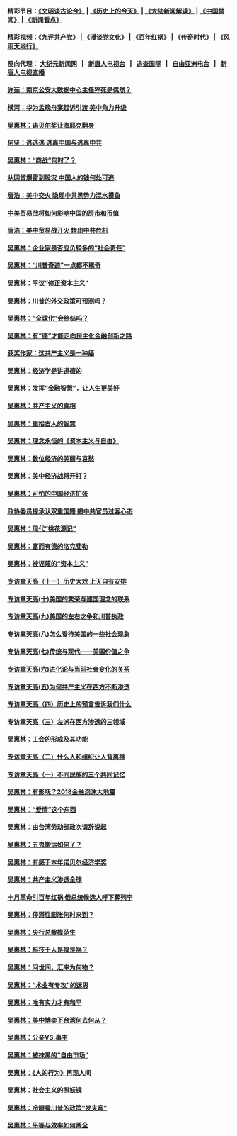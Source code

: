 #### 精彩节目：[《文昭谈古论今》](http://155.138.205.71/wenzhao) | [《历史上的今天》](http://155.138.205.71/today-in-history) | [《大陆新闻解读》](http://155.138.205.71/ntdtv-comedy) | [《中国禁闻》](http://155.138.205.71/ntdtv-news) | [《新闻看点》](http://155.138.205.71/news-insight) 

 #### 精彩视频：[《九评共产党》](http://155.138.205.71:10000/videos/jiuping) | [《漫谈党文化》](http://155.138.205.71:10000/videos/mtdwh) | [《百年红祸》](http://155.138.205.71:10000/videos/bnhh) | [《传奇时代》](http://155.138.205.71:10000/videos/legend) | [《风雨天地行》](http://155.138.205.71:10000/videos/fytdx) 

 #### 反向代理： [大纪元新闻网](http://155.138.205.71:10080/) &nbsp;&nbsp;|&nbsp;&nbsp; [新唐人电视台](http://155.138.205.71:8000/) &nbsp;&nbsp;|&nbsp;&nbsp; [追查国际](http://155.138.205.71:10010/) &nbsp;&nbsp;|&nbsp;&nbsp; [自由亚洲电台](http://155.138.205.71:9800/) &nbsp;&nbsp;|&nbsp;&nbsp; [新唐人电视直播](http://155.138.205.71/) 

#### [许茹：南京公安大数据中心主任猝死是偶然？](../pages/nsc423/n11064744.md?t=02251837) 

#### [横河：华为孟晚舟案起诉引渡 美中角力升级](../pages/nsc423/n11027230.md?t=02251837) 

#### [吴惠林：诺贝尔奖让海耶克翻身](../pages/nsc423/n10890049.md?t=02251837) 

#### [何坚：逃逃逃 逃离中国与逃离中共](../pages/nsc423/n10592891.md?t=02251837) 

#### [吴惠林：“商战”何时了？](../pages/nsc423/n10573558.md?t=02251837) 

#### [从网贷爆雷到股灾 中国人的钱何处可逃](../pages/nsc423/n10572800.md?t=02251837) 

#### [唐浩：美中交火 隐现中共黑势力混水摸鱼](../pages/nsc423/n10544040.md?t=02251837) 

#### [中美贸易战将如何影响中国的房市和币值](../pages/nsc423/n10543697.md?t=02251837) 

#### [唐浩：美中贸易战开火 烧出中共危机](../pages/nsc423/n10540126.md?t=02251837) 

#### [吴惠林：企业家是否应负较多的“社会责任”](../pages/nsc423/n10535022.md?t=02251837) 

#### [吴惠林：“川普奇迹”一点都不稀奇](../pages/nsc423/n10512808.md?t=02251837) 

#### [吴惠林：平议“修正资本主义”](../pages/nsc423/n10495724.md?t=02251837) 

#### [吴惠林：川普的外交政策可预测吗？](../pages/nsc423/n10462387.md?t=02251837) 

#### [吴惠林：“全球化”会终结吗？](../pages/nsc423/n10452838.md?t=02251837) 

#### [吴惠林：有“德”才能走向民主化金融创新之路](../pages/nsc423/n10432292.md?t=02251837) 

#### [获奖作家：这共产主义是一种癌](../pages/nsc423/n10431541.md?t=02251837) 

#### [吴惠林：经济学是讲道德的](../pages/nsc423/n10398014.md?t=02251837) 

#### [吴惠林：发挥“金融智慧”，让人生更美好](../pages/nsc423/n10375019.md?t=02251837) 

#### [吴惠林：共产主义的真相](../pages/nsc423/n10351394.md?t=02251837) 

#### [吴惠林：重拾古人的智慧](../pages/nsc423/n10337691.md?t=02251837) 

#### [吴惠林：理念永恒的《资本主义与自由》](../pages/nsc423/n10316274.md?t=02251837) 

#### [吴惠林：数位经济的美丽与哀愁](../pages/nsc423/n10292946.md?t=02251837) 

#### [吴惠林：美中经济战将开打？](../pages/nsc423/n10258825.md?t=02251837) 

#### [吴惠林：可怕的中国经济扩张](../pages/nsc423/n10219147.md?t=02251837) 

#### [政协委员提承认双重国籍 揭中共官员过客心态](../pages/nsc423/n10208809.md?t=02251837) 

#### [吴惠林：现代“桃花源记”](../pages/nsc423/n10185234.md?t=02251837) 

#### [吴惠林：富而有德的洛克斐勒](../pages/nsc423/n10142264.md?t=02251837) 

#### [吴惠林：被诬蔑的“资本主义”](../pages/nsc423/n10124816.md?t=02251837) 

#### [专访章天亮（十一）历史大戏 上天自有安排](../pages/nsc423/n10094905.md?t=02251837) 

#### [专访章天亮(十)美国的繁荣与建国理念的联系](../pages/nsc423/n10094899.md?t=02251837) 

#### [专访章天亮(九)美国的左右之争和川普执政](../pages/nsc423/n10094889.md?t=02251837) 

#### [专访章天亮(八)怎么看待美国的一些社会现象](../pages/nsc423/n10094857.md?t=02251837) 

#### [专访章天亮(七)传统与现代——美国价值之争](../pages/nsc423/n10093140.md?t=02251837) 

#### [专访章天亮(六)进化论与当前社会变化的关系](../pages/nsc423/n10092036.md?t=02251837) 

#### [专访章天亮(五)为何共产主义在西方不断渗透](../pages/nsc423/n10083620.md?t=02251837) 

#### [专访章天亮（四）历史上的预言告诉我们什么](../pages/nsc423/n10083606.md?t=02251837) 

#### [专访章天亮（三）左派在西方渗透的三领域](../pages/nsc423/n10081115.md?t=02251837) 

#### [吴惠林：工会的形成及其功能](../pages/nsc423/n10080633.md?t=02251837) 

#### [专访章天亮（二）什么人和组织让人背离神](../pages/nsc423/n10076637.md?t=02251837) 

#### [专访章天亮（一）不同民族的三个共同记忆](../pages/nsc423/n10074188.md?t=02251837) 

#### [吴惠林：有影呒？2018金融泡沫大地震](../pages/nsc423/n10040534.md?t=02251837) 

#### [吴惠林：“爱情”这个东西](../pages/nsc423/n10019423.md?t=02251837) 

#### [吴惠林：由台湾劳动部政次请辞说起](../pages/nsc423/n9979679.md?t=02251837) 

#### [吴惠林：五鬼搬运如何了？](../pages/nsc423/n9925338.md?t=02251837) 

#### [吴惠林：有感于本年诺贝尔经济学奖](../pages/nsc423/n9871883.md?t=02251837) 

#### [吴惠林：共产主义渗透全球](../pages/nsc423/n9812748.md?t=02251837) 

#### [十月革命引百年红祸 俄总统候选人吁下葬列宁](../pages/nsc423/n9810182.md?t=02251837) 

#### [吴惠林：停滞性膨胀何时来到？](../pages/nsc423/n9764136.md?t=02251837) 

#### [吴惠林：央行总裁模范生](../pages/nsc423/n9728134.md?t=02251837) 

#### [吴惠林：科技于人是福是祸？](../pages/nsc423/n9672982.md?t=02251837) 

#### [吴惠林：问世间，汇率为何物？](../pages/nsc423/n9621788.md?t=02251837) 

#### [吴惠林：“术业有专攻”的迷思](../pages/nsc423/n9580363.md?t=02251837) 

#### [吴惠林：唯有实力才有和平](../pages/nsc423/n9529599.md?t=02251837) 

#### [吴惠林：美中博奕下台湾何去何从？](../pages/nsc423/n9483598.md?t=02251837) 

#### [吴惠林：公亲VS.事主](../pages/nsc423/n9425637.md?t=02251837) 

#### [吴惠林：被抹黑的“自由市场”](../pages/nsc423/n9351545.md?t=02251837) 

#### [吴惠林：《人的行为》再现人间](../pages/nsc423/n9296339.md?t=02251837) 

#### [吴惠林：社会主义的照妖镜](../pages/nsc423/n9243460.md?t=02251837) 

#### [吴惠林：冷眼看川普的政策“发夹弯”](../pages/nsc423/n9120684.md?t=02251837) 

#### [吴惠林：平等与效率如何两全](../pages/nsc423/n9075430.md?t=02251837) 

